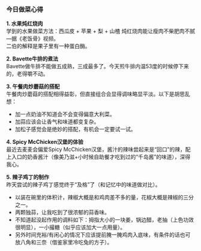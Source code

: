 ### 今日做菜心得

**1. 水果炖红烧肉**  
学到的水果做菜方法：西瓜皮 + 苹果 + 梨 + 山楂 炖红烧肉能让瘦肉不柴肥肉不腻—据《老饭骨》视频。  
二伯的解释是果子里有一种蛋白酶。

**2. Bavette牛排的煮法**  
Bavette做牛排不能做五成熟，三成最多了。今天煎牛排内温53度的时候停下来的，老得嚼不动。

**3. 午餐肉炒蘑菇的搭配**  
午餐肉炒蘑菇的搭配相得益彰，但直接组合会显得调味略显平淡。以下是胡思乱想：
- 加一点奶油不知道会不会变得偏意大利菜。
- 加蒜应该会让香气和味道都变复杂。
- 加松子感觉会是绝妙的搭配，有机会一定要试一试。

**4. Spicy McChicken汉堡的体验**  
最近去麦麦会偏爱Spicy McChicken汉堡，酱汁的辣味尝起来是“回口”的辣，配上入口的奶香酱汁（像美乃滋+小时候自助餐才吃到过的“千岛酱”的味道），深得我心。

**5. 辣子鸡丁的制作**  
昨天尝试的辣子鸡丁感觉终于“及格”了（和记忆中的味道做对比）。
- 以装在碗里的体积计，辣椒大概是和鸡肉差不多的量，花椒大概是辣椒的三分之一。
- 两颗独蒜，让我吃到了很浓郁的蒜香味。
- 不知道起没起作用的调料如下：拇指大小的一块姜，锅边醋，老抽（上色功效很明显），一小撮糖（似乎应该加大一点用量）。
- 另外时间充裕/有闲心的情况下应该提前腌一腌鸡肉入底味，有条件的话也可放八角和三奈（借鉴家里冷吃兔的方子）。

